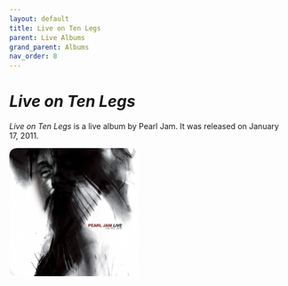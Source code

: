 ```yaml
---
layout: default
title: Live on Ten Legs
parent: Live Albums
grand_parent: Albums
nav_order: 8
---
```


# *Live on Ten Legs*

*Live on Ten Legs* is a live album by Pearl Jam. It was released on January 17, 2011.

<img src="/assets/album-images/live/tenlegs-cover.png" alt="Live on Ten Legs album cover" width="233" height="230"> 
